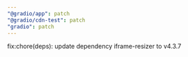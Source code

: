 ```yaml
---
"@gradio/app": patch
"@gradio/cdn-test": patch
"gradio": patch
---
```


fix:chore(deps): update dependency iframe-resizer to v4.3.7
